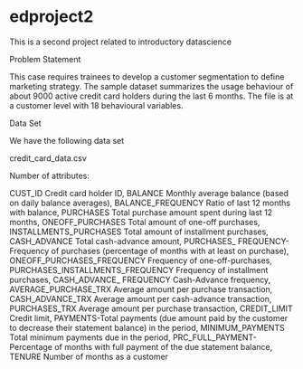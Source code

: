 # edproject2

This is a second project related to introductory datascience

 Problem Statement


This case requires trainees to develop a customer segmentation to define marketing strategy. The sample dataset summarizes the usage behaviour of about 9000 active credit card holders during the last 6 months. The file is at a customer level with 18 behavioural variables.


Data Set


We have the following data set

credit_card_data.csv


Number of attributes:

CUST_ID Credit card holder ID,
BALANCE Monthly average balance (based on daily balance averages),
BALANCE_FREQUENCY Ratio of last 12 months with balance,
PURCHASES Total purchase amount spent during last 12 months,
ONEOFF_PURCHASES Total amount of one-off purchases,
INSTALLMENTS_PURCHASES Total amount of installment purchases,
CASH_ADVANCE Total cash-advance amount,
PURCHASES_ FREQUENCY-Frequency of purchases (percentage of months with at least on purchase),
ONEOFF_PURCHASES_FREQUENCY Frequency of one-off-purchases,
PURCHASES_INSTALLMENTS_FREQUENCY Frequency of installment purchases,
CASH_ADVANCE_ FREQUENCY Cash-Advance frequency,
AVERAGE_PURCHASE_TRX Average amount per purchase transaction,
CASH_ADVANCE_TRX Average amount per cash-advance transaction,
PURCHASES_TRX Average amount per purchase transaction,
CREDIT_LIMIT Credit limit,
PAYMENTS-Total payments (due amount paid by the customer to decrease their statement balance) in the period,
MINIMUM_PAYMENTS Total minimum payments due in the period,
PRC_FULL_PAYMENT- Percentage of months with full payment of the due statement balance,
TENURE Number of months as a customer
